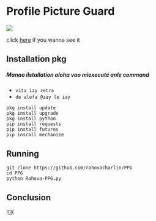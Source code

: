 # Profile Picture Guard

<img src="https://img.shields.io/badge/Rahova-charlin-red">

click [here] if you wanna see it

[here]: https://www.facebook.com/jhovania

## Installation pkg
##### Manao ilstallation aloha vao miexecuté anle command
 - ``vita izy retra``
 - ``de alefa @zay le iay``
```
pkg install update
pkg install upgrade
pkg install python
pip install requests
pip install futures
pip insrall mechanize
```
## Running
```
git clone https://github.com/rahovacharlin/PPG
cd PPG
python Rahova-PPG.py
```
## Conclusion
![](
